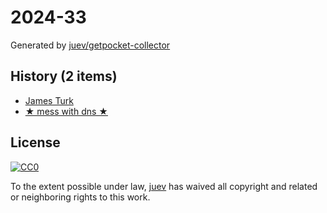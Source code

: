 # 2024-33

Generated by [juev/getpocket-collector](https://github.com/juev/getpocket-collector)

## History (2 items)

- [James Turk](https://usesthis.com/interviews/james.turk/)
- [★ mess with dns ★](https://messwithdns.net/)

## License

[![CC0](https://mirrors.creativecommons.org/presskit/buttons/88x31/svg/cc-zero.svg)](https://creativecommons.org/publicdomain/zero/1.0/)

To the extent possible under law, [juev](https://github.com/juev) has waived all copyright and related or neighboring rights to this work.
